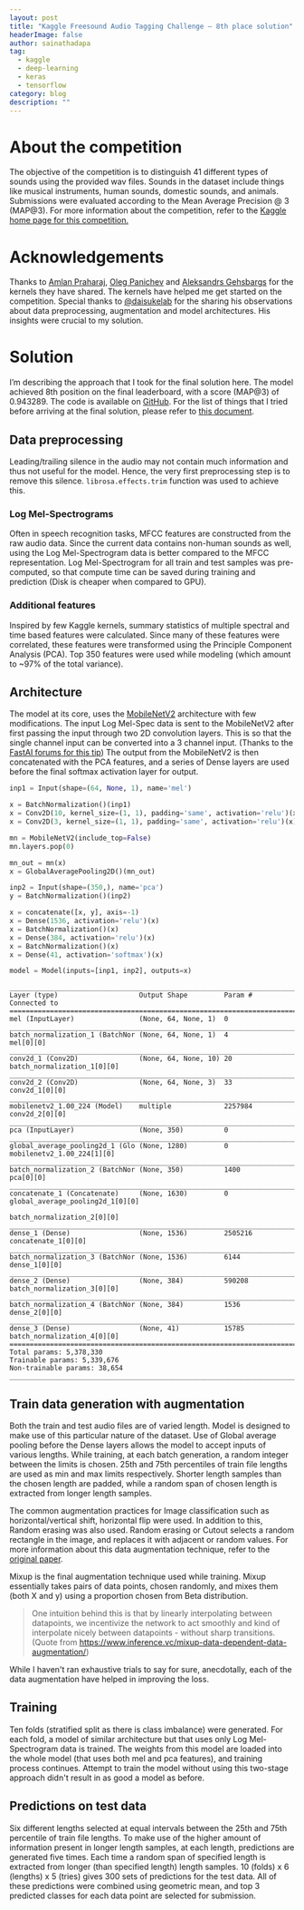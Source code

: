 ```yaml
---
layout: post
title: "Kaggle Freesound Audio Tagging Challenge — 8th place solution"
headerImage: false
author: sainathadapa
tag:
  - kaggle
  - deep-learning
  - keras
  - tensorflow
category: blog
description: ""
---
```


# About the competition
The objective of the competition is to distinguish 41 different types of sounds using the provided wav files. Sounds in the dataset include things like musical instruments, human sounds, domestic sounds, and animals. Submissions were evaluated according to the Mean Average Precision @ 3 (MAP@3). For more information about the competition, refer to the [Kaggle home page for this competition.](https://www.kaggle.com/c/freesound-audio-tagging/overview)

# Acknowledgements
Thanks to [Amlan Praharaj](https://www.kaggle.com/amlanpraharaj), [Oleg Panichev](https://www.kaggle.com/opanichev) and [Aleksandrs Gehsbargs](https://www.kaggle.com/agehsbarg) for the kernels they have shared. The kernels have helped me get started on the competition. Special thanks to [@daisukelab](https://www.kaggle.com/daisukelab) for the sharing his observations about data preprocessing, augmentation and model architectures. His insights were crucial to my solution.

# Solution
I’m describing the approach that I took for the final solution here. The model achieved 8th position on the final leaderboard, with a score (MAP@3) of 0.943289. The code is available on [GitHub](https://github.com/sainathadapa/kaggle-freesound-audio-tagging). For the list of things that I tried before arriving at the final solution, please refer to [this document](https://github.com/sainathadapa/kaggle-freesound-audio-tagging/blob/master/approaches_all.md).

##  Data preprocessing
Leading/trailing silence in the audio may not contain much information and thus not useful for the model. Hence, the very first preprocessing step is to remove this silence. `librosa.effects.trim` function was used to achieve this.

### Log Mel-Spectrograms
Often in speech recognition tasks, MFCC features are constructed from the raw audio data. Since the current data contains non-human sounds as well, using the Log Mel-Spectrogram data is better compared to the MFCC representation. Log Mel-Spectrogram for all train and test samples was pre-computed, so that compute time can be saved during training and prediction (Disk is cheaper when compared to GPU).

### Additional features
Inspired by few Kaggle kernels, summary statistics of multiple spectral and time based features were calculated. Since many of these features were correlated, these features were transformed using the Principle Component Analysis (PCA). Top 350 features were used while modeling (which amount to ~97% of the total variance).

## Architecture
The model at its core, uses the [MobileNetV2](https://arxiv.org/abs/1801.04381) architecture with few modifications. The input Log Mel-Spec data is sent to the MobileNetV2 after first passing the input through two 2D convolution layers. This is so that the single channel input can be converted into a 3 channel input. (Thanks to the [FastAI forums for this tip](http://forums.fast.ai/t/black-and-white-images-on-vgg16/2479/12)) The output from the MobileNetV2 is then concatenated with the PCA features, and a series of Dense layers are used before the final softmax activation layer for output.

``` python
inp1 = Input(shape=(64, None, 1), name='mel')

x = BatchNormalization()(inp1)
x = Conv2D(10, kernel_size=(1, 1), padding='same', activation='relu')(x)
x = Conv2D(3, kernel_size=(1, 1), padding='same', activation='relu')(x)

mn = MobileNetV2(include_top=False)
mn.layers.pop(0)

mn_out = mn(x)
x = GlobalAveragePooling2D()(mn_out)

inp2 = Input(shape=(350,), name='pca')
y = BatchNormalization()(inp2)

x = concatenate([x, y], axis=-1)
x = Dense(1536, activation='relu')(x)
x = BatchNormalization()(x)
x = Dense(384, activation='relu')(x)
x = BatchNormalization()(x)
x = Dense(41, activation='softmax')(x)

model = Model(inputs=[inp1, inp2], outputs=x)
```

```
__________________________________________________________________________________________________
Layer (type)                    Output Shape         Param #     Connected to                     
==================================================================================================
mel (InputLayer)                (None, 64, None, 1)  0                                            
__________________________________________________________________________________________________
batch_normalization_1 (BatchNor (None, 64, None, 1)  4           mel[0][0]                        
__________________________________________________________________________________________________
conv2d_1 (Conv2D)               (None, 64, None, 10) 20          batch_normalization_1[0][0]      
__________________________________________________________________________________________________
conv2d_2 (Conv2D)               (None, 64, None, 3)  33          conv2d_1[0][0]                   
__________________________________________________________________________________________________
mobilenetv2_1.00_224 (Model)    multiple             2257984     conv2d_2[0][0]                   
__________________________________________________________________________________________________
pca (InputLayer)                (None, 350)          0                                            
__________________________________________________________________________________________________
global_average_pooling2d_1 (Glo (None, 1280)         0           mobilenetv2_1.00_224[1][0]       
__________________________________________________________________________________________________
batch_normalization_2 (BatchNor (None, 350)          1400        pca[0][0]                        
__________________________________________________________________________________________________
concatenate_1 (Concatenate)     (None, 1630)         0           global_average_pooling2d_1[0][0]
                                                                 batch_normalization_2[0][0]      
__________________________________________________________________________________________________
dense_1 (Dense)                 (None, 1536)         2505216     concatenate_1[0][0]              
__________________________________________________________________________________________________
batch_normalization_3 (BatchNor (None, 1536)         6144        dense_1[0][0]                    
__________________________________________________________________________________________________
dense_2 (Dense)                 (None, 384)          590208      batch_normalization_3[0][0]      
__________________________________________________________________________________________________
batch_normalization_4 (BatchNor (None, 384)          1536        dense_2[0][0]                    
__________________________________________________________________________________________________
dense_3 (Dense)                 (None, 41)           15785       batch_normalization_4[0][0]      
==================================================================================================
Total params: 5,378,330
Trainable params: 5,339,676
Non-trainable params: 38,654
__________________________________________________________________________________________________
```

## Train data generation with augmentation
Both the train and test audio files are of varied length. Model is designed to make use of this particular nature of the dataset. Use of Global average pooling before the Dense layers allows the model to accept inputs of various lengths. While training, at each batch generation, a random integer between the limits is chosen. 25th and 75th percentiles of train file lengths are used as min and max limits respectively. Shorter length samples than the chosen length are padded, while a random span of chosen length is extracted from longer length samples.

The common augmentation practices for Image classification such as horizontal/vertical shift, horizontal flip were used. In addition to this, Random erasing was also used. Random erasing or Cutout selects a random rectangle in the image, and replaces it with adjacent or random values. For more information about this data augmentation technique, refer to the [original paper](https://arxiv.org/abs/1708.04896).

Mixup is the final augmentation technique used while training. Mixup essentially takes pairs of data points, chosen randomly, and mixes them (both X and y) using a proportion chosen from Beta distribution.
> One intuition behind this is that by linearly interpolating between datapoints, we incentivize the network to act smoothly and kind of interpolate nicely between datapoints - without sharp transitions. (Quote from https://www.inference.vc/mixup-data-dependent-data-augmentation/)

While I haven't ran exhaustive trials to say for sure, anecdotally, each of the data augmentation have helped in improving the loss.

## Training
Ten folds (stratified split as there is class imbalance) were generated. For each fold, a model of similar architecture but that uses only Log Mel-Spectrogram data is trained. The weights from this model are loaded into the whole model (that uses both mel and pca features), and training process continues. Attempt to train the model without using this two-stage approach didn't result in as good a model as before.

## Predictions on test data
Six different lengths selected at equal intervals between the 25th and 75th percentile of train file lengths. To make use of the higher amount of information present in longer length samples, at each length, predictions are generated five times. Each time a random span of specified length is extracted from longer (than specified length) length samples. 10 (folds) x 6 (lengths) x 5 (tries) gives 300 sets of predictions for the test data. All of these predictions were combined using geometric mean, and top 3 predicted classes for each data point are selected for submission.

